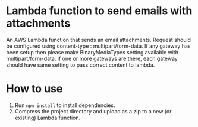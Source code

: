 # Lambda function to send emails with attachments
An AWS Lambda function that sends an email attachments.
Request should be configured using content-type : multipart/form-data.
If any gateway has been setup then please make BinaryMediaTypes setting available with multipart/form-data. if one or more gateways are there, each gateway should have same setting to pass correct content to lambda.

# How to use
1. Run `npm install` to install dependencies.
2. Compress the project directory and upload as a zip to a new (or existing) Lambda function.
